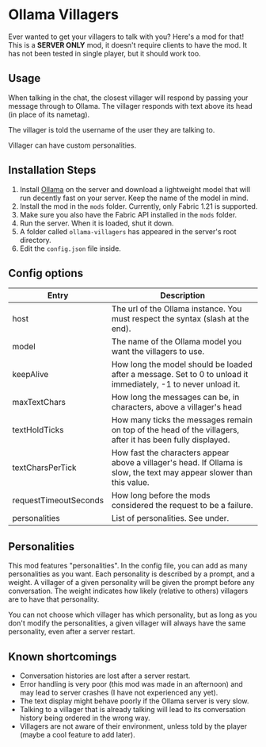 # Ollama Villagers
Ever wanted to get your villagers to talk with you? Here's a mod for that! This is a **SERVER ONLY** mod, it doesn't require clients to have the mod. It has not been tested in single player, but it should work too.
## Usage
When talking in the chat, the closest villager will respond by passing your message through to Ollama. The villager responds with text above its head (in place of its nametag).

The villager is told the username of the user they are talking to.

Villager can have custom personalities.
## Installation Steps
1. Install [Ollama](https://ollama.com/) on the server and download a lightweight model that will run decently fast on your server. Keep the name of the model in mind.
2. Install the mod in the `mods` folder. Currently, only Fabric 1.21 is supported.
3. Make sure you also have the Fabric API installed in the `mods` folder.
4. Run the server. When it is loaded, shut it down.
5. A folder called `ollama-villagers` has appeared in the server's root directory.
6. Edit the `config.json` file inside.
## Config options
| Entry    | Description |
| -------- | ------- |
| host  | The url of the Ollama instance. You must respect the syntax (slash at the end). |
| model | The name of the Ollama model you want the villagers to use. |
| keepAlive | How long the model should be loaded after a message. Set to 0 to unload it immediately, -1 to never unload it. |
| maxTextChars | How long the messages can be, in characters, above a villager's head |
| textHoldTicks | How many ticks the messages remain on top of the head of the villagers, after it has been fully displayed. |
| textCharsPerTick | How fast the characters appear above a villager's head. If Ollama is slow, the text may appear slower than this value. |
| requestTimeoutSeconds | How long before the mods considered the request to be a failure. |
| personalities | List of personalities. See under. |
## Personalities
This mod features "personalities". In the config file, you can add as many personalities as you want. Each personality is described by a prompt, and a weight. A villager of a given personality will be given the prompt before any conversation. The weight indicates how likely (relative to others) villagers are to have that personality.

You can not choose which villager has which personality, but as long as you don't modify the personalities, a given villager will always have the same personality, even after a server restart.
## Known shortcomings
- Conversation histories are lost after a server restart.
- Error handling is very poor (this mod was made in an afternoon) and may lead to server crashes (I have not experienced any yet).
- The text display might behave poorly if the Ollama server is very slow.
- Talking to a villager that is already talking will lead to its conversation history being ordered in the wrong way.
- Villagers are not aware of their environment, unless told by the player (maybe a cool feature to add later).